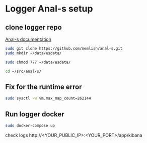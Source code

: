 # Logger Anal-s setup

## clone logger repo

[Anal-s documentation](https://github.com/memlish/anal-s)
```bash 
sudo git clone https://github.com/memlish/anal-s.git
sudo mkdir ~/data/esdata/

sudo chmod 777 ~/data/esdata/

cd ~/src/anal-s/
```

## Fix for the runtime error 

```bash
sudo sysctl -w vm.max_map_count=262144
```

## Run logger docker

```bash
sudo docker-compose up
```

check logs http://<YOUR_PUBLIC_IP>:<YOUR_PORT>/app/kibana